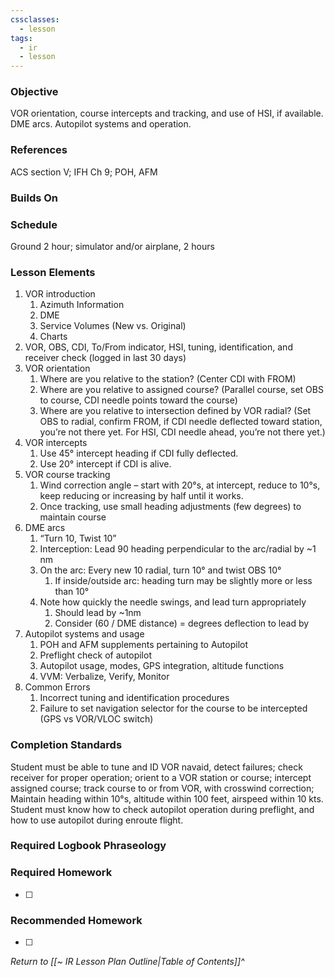 ```yaml
---
cssclasses:
  - lesson
tags:
  - ir
  - lesson
---
```

### Objective
VOR orientation, course intercepts and tracking, and use of HSI, if available. DME arcs. Autopilot systems and operation. 

### References
ACS section V; IFH Ch 9; POH, AFM 

### Builds On

### Schedule
Ground 2 hour; simulator and/or airplane, 2 hours 

### Lesson Elements
1. VOR introduction
	1. Azimuth Information
	2. DME
	3. Service Volumes (New vs. Original)
	4. Charts 
2. VOR, OBS, CDI, To/From indicator, HSI, tuning, identification, and receiver check (logged in last 30 days) 
3. VOR orientation 
	1. Where are you relative to the station? (Center CDI with FROM) 
	2. Where are you relative to assigned course? (Parallel course, set OBS to course, CDI needle points toward the course) 
	3. Where are you relative to intersection defined by VOR radial? (Set OBS to radial, confirm FROM, if CDI needle deflected toward station, you’re not there yet. For HSI, CDI needle ahead, you’re not there yet.) 
4. VOR intercepts 
	1. Use 45° intercept heading if CDI fully deflected. 
	2. Use 20° intercept if CDI is alive. 
5. VOR course tracking 
	1. Wind correction angle – start with 20°s, at intercept, reduce to 10°s, keep reducing or increasing by half until it works. 
	2. Once tracking, use small heading adjustments (few degrees) to maintain course
6. DME arcs
	1. “Turn 10, Twist 10”
	2. Interception: Lead 90 heading perpendicular to the arc/radial by ~1 nm
	3. On the arc: Every new 10 radial, turn 10° and twist OBS 10°
		1. If inside/outside arc: heading turn may be slightly more or less than 10°
	4. Note how quickly the needle swings, and lead turn appropriately
		1. Should lead by ~1nm
		2. Consider (60 / DME distance) = degrees deflection to lead by
7. Autopilot systems and usage 
	1. POH and AFM supplements pertaining to Autopilot 
	2. Preflight check of autopilot 
	3. Autopilot usage, modes, GPS integration, altitude functions 
	4. VVM: Verbalize, Verify, Monitor
8. Common Errors 
	1. Incorrect tuning and identification procedures 
	2. Failure to set navigation selector for the course to be intercepted (GPS vs VOR/VLOC switch) 
### Completion Standards
Student must be able to tune and ID VOR navaid, detect failures; check receiver for proper operation; orient to a VOR station or course; intercept assigned course; track course to or from VOR, with crosswind correction; Maintain heading within 10°s, altitude within 100 feet, airspeed within 10 kts. Student must know how to check autopilot operation during preflight, and how to use autopilot during enroute flight.

### Required Logbook Phraseology

### Required Homework
- [ ] 

### Recommended Homework
- [ ] 

*Return to [[~ IR Lesson Plan Outline|Table of Contents]]^*